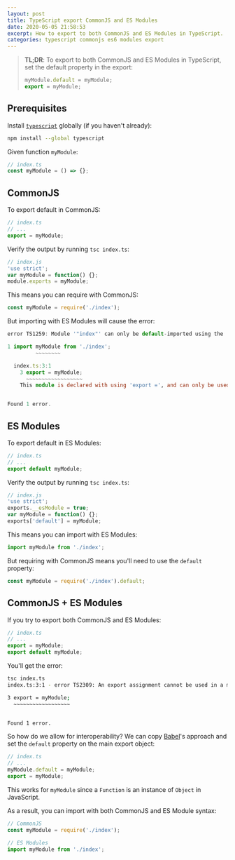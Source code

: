 ```yaml
---
layout: post
title: TypeScript export CommonJS and ES Modules
date: 2020-05-05 21:58:53
excerpt: How to export to both CommonJS and ES Modules in TypeScript.
categories: typescript commonjs es6 modules export
---
```


> **TL;DR**: To export to both CommonJS and ES Modules in TypeScript, set the default property in the export:
>
> ```ts
> myModule.default = myModule;
> export = myModule;
> ```

## Prerequisites

Install [`typescript`](https://www.npmjs.com/package/typescript) globally (if you haven't already):

```sh
npm install --global typescript
```

Given function `myModule`:

```ts
// index.ts
const myModule = () => {};
```

## CommonJS

To export default in CommonJS:

```ts
// index.ts
// ...
export = myModule;
```

Verify the output by running `tsc index.ts`:

```js
// index.js
'use strict';
var myModule = function() {};
module.exports = myModule;
```

This means you can require with CommonJS:

```ts
const myModule = require('./index');
```

But importing with ES Modules will cause the error:

```ts
error TS1259: Module '"index"' can only be default-imported using the 'esModuleInterop' flag

1 import myModule from './index';
         ~~~~~~~~

  index.ts:3:1
    3 export = myModule;
      ~~~~~~~~~~~~~~~~~~
    This module is declared with using 'export =', and can only be used with a default import when using the 'esModuleInterop' flag.


Found 1 error.
```

## ES Modules

To export default in ES Modules:

```ts
// index.ts
// ...
export default myModule;
```

Verify the output by running `tsc index.ts`:

```js
// index.js
'use strict';
exports.__esModule = true;
var myModule = function() {};
exports['default'] = myModule;
```

This means you can import with ES Modules:

```ts
import myModule from './index';
```

But requiring with CommonJS means you'll need to use the `default` property:

```ts
const myModule = require('./index').default;
```

## CommonJS + ES Modules

If you try to export both CommonJS and ES Modules:

```ts
// index.ts
// ...
export = myModule;
export default myModule;
```

You'll get the error:

```sh
tsc index.ts
index.ts:3:1 - error TS2309: An export assignment cannot be used in a module with other exported elements.

3 export = myModule;
  ~~~~~~~~~~~~~~~~~~


Found 1 error.
```

So how do we allow for interoperability? We can copy [Babel](https://babeljs.io/)'s approach and set the `default` property on the main export object:

```ts
// index.ts
// ...
myModule.default = myModule;
export = myModule;
```

This works for `myModule` since a `Function` is an instance of `Object` in JavaScript.

As a result, you can import with both CommonJS and ES Module syntax:

```js
// CommonJS
const myModule = require('./index');

// ES Modules
import myModule from './index';
```
